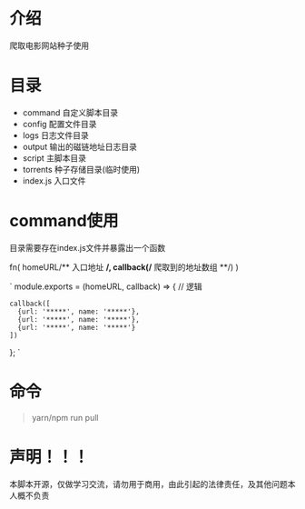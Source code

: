 # 介绍

爬取电影网站种子使用

# 目录

- command 自定义脚本目录
- config 配置文件目录
- logs 日志文件目录
- output 输出的磁链地址日志目录
- script 主脚本目录
- torrents 种子存储目录(临时使用)
- index.js 入口文件

# command使用

目录需要存在index.js文件并暴露出一个函数

fn(
  homeURL/** 入口地址 **/,
  callback(/** 爬取到的地址数组 **/)
)

`
  module.exports = (homeURL, callback) => {
    // 逻辑

    callback([
      {url: '*****', name: '*****'},
      {url: '*****', name: '*****'},
      {url: '*****', name: '*****'}
    ])
  };
`

# 命令

> yarn/npm run pull

# 声明！！！

本脚本开源，仅做学习交流，请勿用于商用，由此引起的法律责任，及其他问题本人概不负责